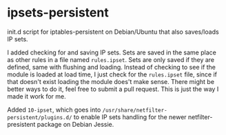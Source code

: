 ipsets-persistent
=================

init.d script for iptables-persistent on Debian/Ubuntu that also saves/loads IP sets.

I added checking for and saving IP sets. Sets are saved in the same place as other rules in a file named `rules.ipset`. Sets are only saved if they are defined, same with flushing and loading. Instead of checking to see if the module is loaded at load time, I just check for the `rules.ipset` file, since if that doesn't exist loading the module does't make sense. There might be better ways to do it, feel free to submit a pull request. This is just the way I made it work for me.

Added `10-ipset`, which goes into `/usr/share/netfilter-persistent/plugins.d/` to enable IP sets handling for the newer netfilter-presistent package on Debian Jessie.
